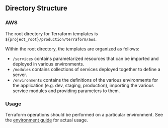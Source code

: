 ## Directory Structure

### AWS

The root directory for Terraform templates is `${project_root}/production/terraform/aws`.

Within the root directory, the templates are organized as follows:

-   `/services` contains parametarized resources that can be imported and deployed in various
    environments.
-   `/modules` contains collections of services deployed together to define a server.
-   `/environments` contains the definitions of the various environments for the application (e.g.
    dev, staging, production), importing the various service modules and providing parameters to
    them.

### Usage

Terraform operations should be performed on a particular environment. See the
[environment guide](/production/terraform/aws/environments/README.md) for actual usage.
